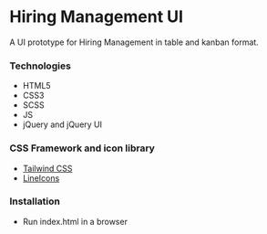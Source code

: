# Hiring Management UI

A UI prototype for Hiring Management in table and kanban format.

### Technologies
  - HTML5
  - CSS3
  - SCSS
  - JS
  - jQuery and jQuery UI

### CSS Framework and icon library
  - [Tailwind CSS](https://tailwindcss.com/)
  - [LineIcons](https://lineicons.com/)

### Installation
- Run index.html in a browser
